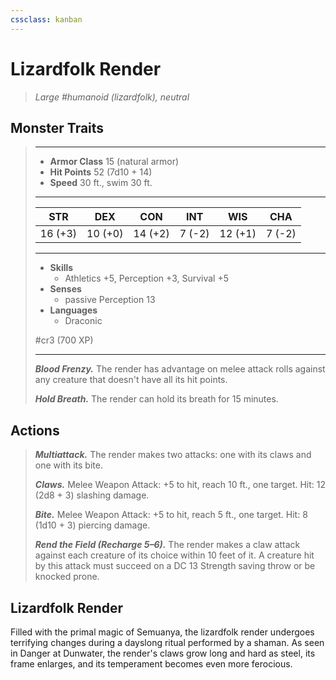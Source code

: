 ```yaml
---
cssclass: kanban
---
```


# Lizardfolk Render
>*Large #humanoid (lizardfolk), neutral*
## Monster Traits
>___
>- **Armor Class** 15 (natural armor)
>- **Hit Points** 52 (7d10 + 14)
>- **Speed** 30 ft., swim 30 ft.
>___
>|STR|DEX|CON|INT|WIS|CHA|
>|:---:|:---:|:---:|:---:|:---:|:---:|
>|16 (+3)|10 (+0)|14 (+2)|7 (-2)|12 (+1)|7 (-2)|
>___
>- **Skills**
>	 - Athletics +5, Perception +3, Survival +5
>- **Senses**
>	 - passive Perception 13
>- **Languages**
>	 - Draconic
>
> #cr3 (700 XP)
>___
>***Blood Frenzy.*** The render has advantage on melee attack rolls against any creature that doesn't have all its hit points.  
>
>***Hold Breath.*** The render can hold its breath for 15 minutes.  
>
## Actions
>***Multiattack.*** The render makes two attacks: one with its claws and one with its bite.  
>
>***Claws.*** Melee Weapon Attack: +5 to hit, reach 10 ft., one target. Hit: 12 (2d8 + 3) slashing damage.  
>
>***Bite.*** Melee Weapon Attack: +5 to hit, reach 5 ft., one target. Hit: 8 (1d10 + 3) piercing damage.  
>
>***Rend the Field (Recharge 5–6).*** The render makes a claw attack against each creature of its choice within 10 feet of it. A creature hit by this attack must succeed on a DC 13 Strength saving throw or be knocked prone.
## Lizardfolk Render
Filled with the primal magic of Semuanya, the lizardfolk render undergoes terrifying changes during a dayslong ritual performed by a shaman. As seen in Danger at Dunwater, the render's claws grow long and hard as steel, its frame enlarges, and its temperament becomes even more ferocious.